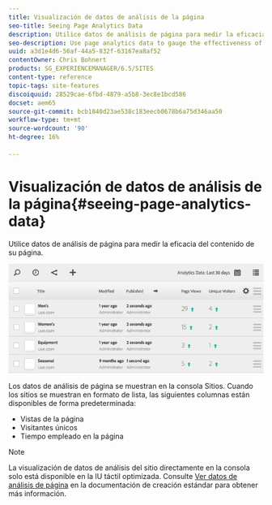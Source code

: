 ```yaml
---
title: Visualización de datos de análisis de la página
seo-title: Seeing Page Analytics Data
description: Utilice datos de análisis de página para medir la eficacia del contenido de su página.
seo-description: Use page analytics data to gauge the effectiveness of their page content.
uuid: a3d1e4d6-56af-44a5-832f-63167ea8af52
contentOwner: Chris Bohnert
products: SG_EXPERIENCEMANAGER/6.5/SITES
content-type: reference
topic-tags: site-features
discoiquuid: 28529cae-6fbd-4879-a5b8-3ec8e1bcd586
docset: aem65
source-git-commit: bcb1840d23ae538c183eecb0678b6a75d346aa50
workflow-type: tm+mt
source-wordcount: '90'
ht-degree: 16%

---
```



# Visualización de datos de análisis de la página{#seeing-page-analytics-data}

Utilice datos de análisis de página para medir la eficacia del contenido de su página.

![chlimage_1-80](assets/chlimage_1-80.png)

Los datos de análisis de página se muestran en la consola Sitios. Cuando los sitios se muestran en formato de lista, las siguientes columnas están disponibles de forma predeterminada:

* Vistas de la página
* Visitantes únicos
* Tiempo empleado en la página

>[!NOTE]
>
>La visualización de datos de análisis del sitio directamente en la consola solo está disponible en la IU táctil optimizada. Consulte [Ver datos de análisis de página](/help/sites-authoring/page-analytics-using.md) en la documentación de creación estándar para obtener más información.
